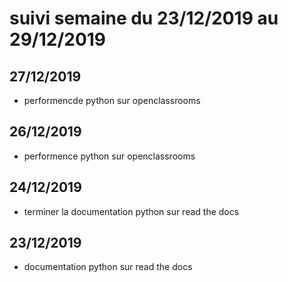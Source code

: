 # suivi semaine du 23/12/2019 au 29/12/2019


## 27/12/2019

* performencde python sur openclassrooms

## 26/12/2019

* performence python sur openclassrooms

## 24/12/2019

* terminer la documentation python sur read the docs

## 23/12/2019

* documentation python sur read the docs